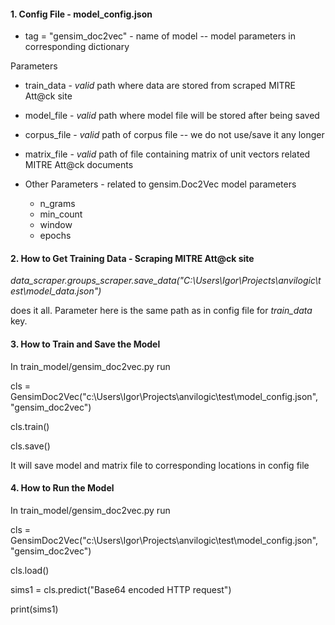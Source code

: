 #### 1. Config File - model_config.json
* tag = "gensim_doc2vec" - name of model
 -- model parameters in corresponding dictionary


Parameters
* train_data - _valid_ path where data are stored from scraped MITRE Att@ck site
* model_file - _valid_ path where model file will be stored after being saved
* corpus_file - _valid_ path of corpus file -- we do not use/save it any longer
* matrix_file - _valid_ path of file containing matrix of unit vectors related MITRE Att@ck documents

* Other Parameters - related to gensim.Doc2Vec model parameters
   * n_grams
   * min_count
   * window
   * epochs

#### 2. How to Get Training Data - Scraping MITRE Att@ck site
_data_scraper.groups_scraper.save_data("C:\\Users\\Igor\\Projects\\anvilogic\\test\\model_data.json")_

does it all. Parameter here is the same path as in config file for _train_data_ key.

#### 3. How to Train and Save the Model
In train_model/gensim_doc2vec.py run

cls = GensimDoc2Vec("c:\\Users\\Igor\\Projects\\anvilogic\\test\\model_config.json",
                        "gensim_doc2vec")

cls.train()

cls.save()

It will save model and matrix file to corresponding locations in config file

#### 4. How to Run the Model
In train_model/gensim_doc2vec.py run

cls = GensimDoc2Vec("c:\\Users\\Igor\\Projects\\anvilogic\\test\\model_config.json",
                        "gensim_doc2vec")

cls.load()

sims1 = cls.predict("Base64 encoded HTTP request")

print(sims1)
